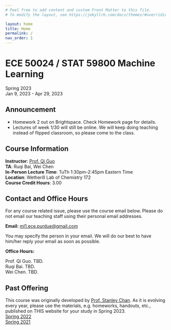 ```yaml
---
# Feel free to add content and custom Front Matter to this file.
# To modify the layout, see https://jekyllrb.com/docs/themes/#overriding-theme-defaults

layout: home
title: Home
permalink: /
nav_order: 1
---
```

# ECE 50024 / STAT 59800 Machine Learning
Spring 2023  
Jan 9, 2023 - Apr 29, 2023  

## Announcement
- Homework 2 out on Brightspace. Check Homework page for details.
- Lectures of week 1/30 will still be online. We will keep doing teaching instead of flipped classroom, so please come to the class.

## Course Information
**Instructor**: [Prof. Qi Guo](https://qiguo.org)  
**TA**: Ruqi Bai, Wei Chen  
**In-Person Lecture Time**: TuTh 1:30pm-2:45pm Eastern Time  
**Location**: Wetherill Lab of Chemistry 172  
**Course Credit Hours**: 3.00  

## Contact and Office Hours
For any course related issue, please use the course email below. Please do not email our teaching staff using their personal email addresses.  

**Email:** [ml1.ece.purdue@gmail.com](mailto:ml1.ece.purdue@gmail.com)

You may specify the person in your email. We will do our best to have him/her reply your email as soon as possible.

**Office Hours:** 

Prof. Qi Guo. TBD.  
Ruqi Bai. TBD.  
Wei Chen. TBD.  



## Past Offering
This course was originally developed by [Prof. Stanley Chan](https://engineering.purdue.edu/ChanGroup/). As it is evolving every year, please use the materials, e.g. homeworks, handouts, etc., published on THIS website for your study in Spring 2023.  
[Spring 2022](http://ece595-s2022.qiguo.org/)  
[Spring 2021](https://engineering.purdue.edu/ChanGroup/ECE595/)



